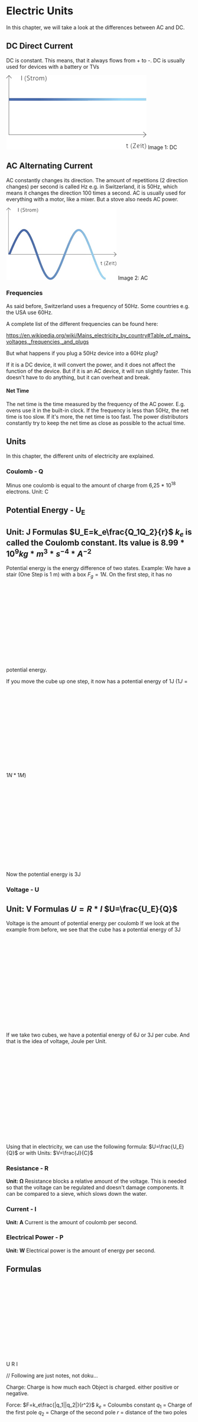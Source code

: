 # Electric Units

In this chapter, we will take a look at the differences between AC and DC.

## DC Direct Current

DC is constant. This means, that it always flows from + to -. DC is usually used for devices with a battery or TVs

![](./media/DC.jpeg)
Image 1: DC

## AC Alternating Current

AC constantly changes its direction. The amount of repetitions (2 direction changes) per second is called Hz e.g. in Switzerland, it is 50Hz, which means it changes the direction 100 times a second. AC is usually used for everything with a motor, like a mixer. But a stove also needs AC power.

![](./media/AC.jpeg)
Image 2: AC

### Frequencies

As said before, Switzerland uses a frequency of 50Hz. Some
countries e.g. the USA use 60Hz.

A complete list of the different frequencies can be found here:

<https://en.wikipedia.org/wiki/Mains_electricity_by_country#Table_of_mains_voltages,_frequencies,_and_plugs>

But what happens if you plug a 50Hz device into a 60Hz plug?

If it is a DC device, it will convert the power, and it does not affect the function of the device. But if it is an AC device, it will run slightly faster. This doesn't have to do anything, but it can overheat and break.

#### Net Time

The net time is the time measured by the frequency of the AC power. E.g. ovens use it in the built-in clock. If the frequency is less than 50Hz, the net time is too slow. If it's more, the net time is too fast. The power distributors constantly try to keep the net time as close as possible to the actual time.

## Units
In this chapter, the different units of electricity are explained.
### Coulomb - Q
Minus one coulomb is equal to the amount of charge from 6,25 * 10<sup>18</sup> electrons.
Unit: C

## Potential Energy - U<sub>E</sub>
**Unit: J**
**Formulas**
$U_E=k_e\frac{Q_1Q_2}{r}$
$k_e$ is called the Coulomb constant. Its value is $8.99*10^9 kg*m^3*s^{-4}*A^{-2}$
---
Potential energy is the energy difference of two states.
Example:
We have a stair (One Step is 1 m) with a box $F_g=1N$. On the first step, it has no potential energy.
<svg width="250" height="250" viewBox="0 0 500 600">

<path d="
	  M000,600
	  L000,500
	  L100,500
	  L100,400
	  L200,400
	  L200,300
	  L300,300
	  L300,200
	  L400,200
	  L400,100
	  L500,100
	  L500,600"
	  fill="gray"/>
<rect  width="60" height="60" x="20" y="440" fill="red"/>
</svg>
If you move the cube up one step, it now has a potential energy of 1J ($1J=1N*1M$)
<svg width="250" height="250" viewBox="0 0 500 600">

<path d="
	  M000,600
	  L000,500
	  L100,500
	  L100,400
	  L200,400
	  L200,300
	  L300,300
	  L300,200
	  L400,200
	  L400,100
	  L500,100
	  L500,600"
	  fill="gray"/>
<rect  width="60" height="60" x="120" y="340" fill="red" />
<rect  width="60" height="60" x="20" y="440" fill="transparent" stroke="red" stroke-width="5" stroke-dasharray="12,10"/>
</svg>
Now the potential energy is 3J
<svg width="250" height="250" viewBox="0 0 500 600">

<path d="
	  M000,600
	  L000,500
	  L100,500
	  L100,400
	  L200,400
	  L200,300
	  L300,300
	  L300,200
	  L400,200
	  L400,100
	  L500,100
	  L500,600"
	  fill="gray"/>
<rect  width="60" height="60" x="320" y="140" fill="red" />
<rect  width="60" height="60" x="20" y="440" fill="transparent" stroke="red" stroke-width="5" stroke-dasharray="12,10"/>
</svg>

### Voltage - U
**Unit: V**
**Formulas**
$U=R*I$
$U=\frac{U_E}{Q}$ 
---

Voltage is the amount of potential energy per coulomb
If we look at the example from before, we see that the cube has a potential energy of 3J
<svg width="250" height="250" viewBox="0 0 500 600">

<path d="
	  M000,600
	  L000,500
	  L100,500
	  L100,400
	  L200,400
	  L200,300
	  L300,300
	  L300,200
	  L400,200
	  L400,100
	  L500,100
	  L500,600"
	  fill="gray"/>
<rect  width="60" height="60" x="320" y="140" fill="red" />
<rect  width="60" height="60" x="20" y="440" fill="transparent" stroke="red" stroke-width="5" stroke-dasharray="12,10"/>
</svg>
If we take two cubes, we have a potential energy of 6J or 3J per cube. And that is the idea of voltage, Joule per Unit.
<svg width="250" height="250" viewBox="0 0 520 600">

<path d="
	  M000,600
	  L000,500
	  L100,500
	  L100,400
	  L200,400
	  L200,300
	  L300,300
	  L300,200
	  L420,200
	  L420,100
	  L520,100
	  L520,600"
	  fill="gray"/>
<rect  width="60" height="60" x="300" y="140" fill="blue" />
<rect  width="60" height="60" x="360" y="140" fill="red" />
<rect  width="60" height="60" x="20" y="440" fill="transparent" stroke="red" stroke-width="5" stroke-dasharray="12,10"/>
</svg>
Using that in electricity, we can use the following formula: $U=\frac{U_E}{Q}$ or with Units: $V=\frac{J}{C}$
### Resistance - R
**Unit: Ω**
Resistance blocks a relative amount of the voltage. This is needed so that the voltage can be regulated and doesn't damage components. It can be compared to a sieve, which slows down the water.
### Current - I
**Unit: A**
Current is the amount of coulomb per second.
### Electrical Power - P
**Unit: W**
Electrical power is the amount of energy per second.
## Formulas
<svg width="200" height="200" viewbox="0 0 400 400">

<path 
	  d="
	  M0,395
	  L200,0
	  L400,395
	  z"
	  fill="gray"
	  stroke="Black"
	  stroke-width="10"
	  /> 
<path 
	  d="
	  M100,200
	  L300,200
	  M200,200
	  L200,400"
	  fill="transparent"
	  stroke="Black"
	  stroke-width="10"
	  /> 
<text x="200" y="170" text-anchor="middle" font-size="70pt">U</text>
<text x="160" y="350" text-anchor="end" font-size="70pt">R</text>
<text x="240" y="350" text-anchor="start" font-size="70pt">I</text>
</svg>









// Following are just notes, not doku...

Charge:
Charge is how much each Object is charged. either positive or negative.

Force:
$F=k_e\frac{|q_1||q_2|}{r^2}$
$k_e$ = Coloumbs constant
$q_1$ = Charge of the first pole
$q_2$ = Charge of the second pole
$r$ = distance of the two poles